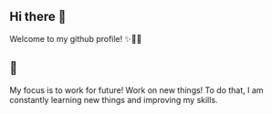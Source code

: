 
## Hi there 👋
Welcome to my github profile! ✨🙌👋

## 🎯

My focus is to work for future! Work on new things!
To do that, I am constantly learning new things and improving my skills.

<!--
**vhurryharry/vhurryharry** is a ✨ _special_ ✨ repository because its `README.md` (this file) appears on your GitHub profile.

Here are some ideas to get you started:

- 🔭 I’m currently working on ...
- 🌱 I’m currently learning ...
- 👯 I’m looking to collaborate on ...
- 🤔 I’m looking for help with ...
- 💬 Ask me about ...
- 📫 How to reach me: ...
- 😄 Pronouns: ...
- ⚡ Fun fact: ...
-->
